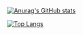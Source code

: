 
[![Anurag's GitHub stats](https://github-readme-stats-liart-phi-68.vercel.app//api?username=GabrielMSilva04&show_icons=true&theme=dark)](https://github.com/anuraghazra/github-readme-stats)

[![Top Langs](https://github-readme-stats-liart-phi-68.vercel.app//api/top-langs/?username=GabrielMSilva04&theme=dark&layout=compact)](https://github.com/anuraghazra/github-readme-stats)

<!--
**GabrielMSilva04/GabrielMSilva04** is a ✨ _special_ ✨ repository because its `README.md` (this file) appears on your GitHub profile.

Here are some ideas to get you started:

- 🔭 I’m currently working on ...
- 🌱 I’m currently learning ...
- 👯 I’m looking to collaborate on ...
- 🤔 I’m looking for help with ...
- 💬 Ask me about ...
- 📫 How to reach me: ...
- 😄 Pronouns: ...
- ⚡ Fun fact: ...
-->
